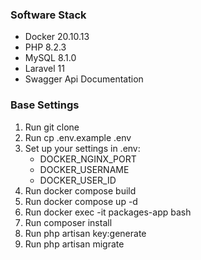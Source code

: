 ### Software Stack
- Docker 20.10.13
- PHP 8.2.3
- MySQL 8.1.0
- Laravel 11
- Swagger Api Documentation


### Base Settings
1. Run git clone 
2. Run cp .env.example .env
3. Set up your settings in .env:
    - DOCKER_NGINX_PORT
    - DOCKER_USERNAME
    - DOCKER_USER_ID
4. Run docker compose build
5. Run docker compose up -d
6. Run docker exec -it packages-app bash
7. Run composer install
8. Run php artisan key:generate
9. Run php artisan migrate
